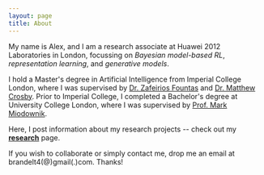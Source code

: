 ```yaml
---
layout: page
title: About
---
```


My name is Alex, and I am a research associate at Huawei 2012 Laboratories in London, focussing on *Bayesian model-based RL*, *representation learning*, and *generative models*.

I hold a Master's degree in Artificial Intelligence from Imperial College London, where I was supervised by [Dr. Zafeirios Fountas](http://www.zfountas.com) and [Dr. Matthew Crosby](http://mdcrosby.com/). Prior to Imperial College, I completed a Bachelor's degree at University College London, where I was supervised by [Prof. Mark Miodownik](http://www.markmiodownik.net/).

Here, I post information about my research projects -- check out my [**research**]({{site.url}}/research) page.

If you wish to collaborate or simply contact me, drop me an email at brandelt4(@)gmail(.)com.
Thanks!

